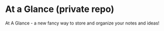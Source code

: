 # At a Glance (private repo)
At A Glance - a new fancy way to store and organize your notes and ideas!
